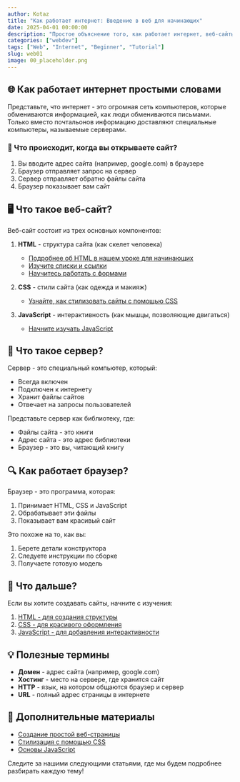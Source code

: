 ```yaml
---
author: Kotaz
title: "Как работает интернет: Введение в веб для начинающих"
date: 2025-04-01 00:00:00
description: "Простое объяснение того, как работает интернет, веб-сайты и браузеры. Базовые концепции для начинающих."
categories: ["webdev"]
tags: ["Web", "Internet", "Beginner", "Tutorial"]
slug: web01
image: 00_placeholder.png
---
```


## 🌐 Как работает интернет простыми словами

Представьте, что интернет - это огромная сеть компьютеров, которые обмениваются информацией, как люди обмениваются письмами. Только вместо почтальонов информацию доставляют специальные компьютеры, называемые серверами.

### 📱 Что происходит, когда вы открываете сайт?

1. Вы вводите адрес сайта (например, google.com) в браузере
2. Браузер отправляет запрос на сервер
3. Сервер отправляет обратно файлы сайта
4. Браузер показывает вам сайт

## 🖥️ Что такое веб-сайт?

Веб-сайт состоит из трех основных компонентов:

1. **HTML** - структура сайта (как скелет человека)
   - [Подробнее об HTML в нашем уроке для начинающих](../html01)
   - [Изучите списки и ссылки](../html02)
   - [Научитесь работать с формами](../html03)

2. **CSS** - стили сайта (как одежда и макияж)
   - [Узнайте, как стилизовать сайты с помощью CSS](../css01)

3. **JavaScript** - интерактивность (как мышцы, позволяющие двигаться)
   - [Начните изучать JavaScript](../js01)

## 🏢 Что такое сервер?

Сервер - это специальный компьютер, который:

- Всегда включен
- Подключен к интернету
- Хранит файлы сайтов
- Отвечает на запросы пользователей

Представьте сервер как библиотеку, где:

- Файлы сайта - это книги
- Адрес сайта - это адрес библиотеки
- Браузер - это вы, читающий книгу

## 🔍 Как работает браузер?

Браузер - это программа, которая:

1. Принимает HTML, CSS и JavaScript
2. Обрабатывает эти файлы
3. Показывает вам красивый сайт

Это похоже на то, как вы:

1. Берете детали конструктора
2. Следуете инструкции по сборке
3. Получаете готовую модель

## 🚀 Что дальше?

Если вы хотите создавать сайты, начните с изучения:

1. [HTML - для создания структуры](../html01)
2. [CSS - для красивого оформления](../css01)
3. [JavaScript - для добавления интерактивности](../js01)

## 💡 Полезные термины

- **Домен** - адрес сайта (например, google.com)
- **Хостинг** - место на сервере, где хранится сайт
- **HTTP** - язык, на котором общаются браузер и сервер
- **URL** - полный адрес страницы в интернете

## 🔗 Дополнительные материалы

- [Создание простой веб-страницы](../html01)
- [Стилизация с помощью CSS](../css01)
- [Основы JavaScript](../js01)

Следите за нашими следующими статьями, где мы будем подробнее разбирать каждую тему!
